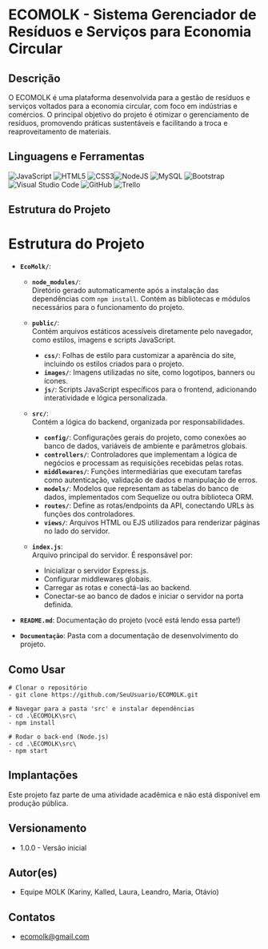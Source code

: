 
# ECOMOLK - Sistema Gerenciador de Resíduos e Serviços para Economia Circular

## Descrição

O ECOMOLK é uma plataforma desenvolvida para a gestão de resíduos e serviços voltados para a economia circular, com foco em indústrias e comércios. O principal objetivo do projeto é otimizar o gerenciamento de resíduos, promovendo práticas sustentáveis e facilitando a troca e reaproveitamento de materiais.

## Linguagens e Ferramentas

![JavaScript](https://img.shields.io/badge/javascript-%23323330.svg?style=for-the-badge&logo=javascript&logoColor=%23F7DF1E)  ![HTML5](https://img.shields.io/badge/html5-%23E34F26.svg?style=for-the-badge&logo=html5&logoColor=white) ![CSS3](https://img.shields.io/badge/css3-%231572B6.svg?style=for-the-badge&logo=css3&logoColor=white)![NodeJS](https://img.shields.io/badge/node.js-6DA55F?style=for-the-badge&logo=node.js&logoColor=white) ![MySQL](https://img.shields.io/badge/mysql-%2300f.svg?style=for-the-badge&logo=mysql&logoColor=white) ![Bootstrap](https://img.shields.io/badge/bootstrap-%238511FA.svg?style=for-the-badge&logo=bootstrap&logoColor=white) ![Visual Studio Code](https://img.shields.io/badge/Visual%20Studio%20Code-0078d7.svg?style=for-the-badge&logo=visual-studio-code&logoColor=white) ![GitHub](https://img.shields.io/badge/github-%23121011.svg?style=for-the-badge&logo=github&logoColor=white) ![Trello](https://img.shields.io/badge/Trello-%23026AA7.svg?style=for-the-badge&logo=Trello&logoColor=white)  

## Estrutura do Projeto

# Estrutura do Projeto

- **`EcoMolk/`**:
  - **`node_modules/`**:  
    Diretório gerado automaticamente após a instalação das dependências com `npm install`. Contém as bibliotecas e módulos necessários para o funcionamento do projeto.

  - **`public/`**:  
    Contém arquivos estáticos acessíveis diretamente pelo navegador, como estilos, imagens e scripts JavaScript.  
    - **`css/`**: Folhas de estilo para customizar a aparência do site, incluindo os estilos criados para o projeto.  
    - **`images/`**: Imagens utilizadas no site, como logotipos, banners ou ícones.  
    - **`js/`**: Scripts JavaScript específicos para o frontend, adicionando interatividade e lógica personalizada.  

  - **`src/`**:  
    Contém a lógica do backend, organizada por responsabilidades.  
    - **`config/`**: Configurações gerais do projeto, como conexões ao banco de dados, variáveis de ambiente e parâmetros globais.  
    - **`controllers/`**: Controladores que implementam a lógica de negócios e processam as requisições recebidas pelas rotas.  
    - **`middlewares/`**: Funções intermediárias que executam tarefas como autenticação, validação de dados e manipulação de erros.  
    - **`models/`**: Modelos que representam as tabelas do banco de dados, implementados com Sequelize ou outra biblioteca ORM.  
    - **`routes/`**: Define as rotas/endpoints da API, conectando URLs às funções dos controladores.  
    - **`views/`**: Arquivos HTML ou EJS utilizados para renderizar páginas no lado do servidor.  

  - **`index.js`**:  
    Arquivo principal do servidor. É responsável por:  
    - Inicializar o servidor Express.js.  
    - Configurar middlewares globais.  
    - Carregar as rotas e conectá-las ao backend.  
    - Conectar-se ao banco de dados e iniciar o servidor na porta definida.

- **`README.md`**: Documentação do projeto (você está lendo essa parte!)
  
- **`Documentação`**: Pasta com a documentação de desenvolvimento do projeto.

## Como Usar

```
# Clonar o repositório
- git clone https://github.com/SeuUsuario/ECOMOLK.git

# Navegar para a pasta 'src' e instalar dependências
- cd .\ECOMOLK\src\
- npm install

# Rodar o back-end (Node.js)
- cd .\ECOMOLK\src\
- npm start

```

## Implantações
Este projeto faz parte de uma atividade acadêmica e não está disponível em produção pública.

## Versionamento
- 1.0.0 - Versão inicial

## Autor(es)

- Equipe MOLK (Kariny, Kalled, Laura, Leandro, Maria, Otávio)

## Contatos

- ecomolk@gmail.com
